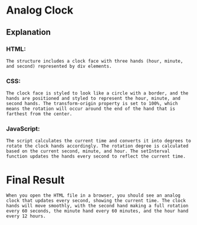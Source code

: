 # Analog Clock

## Explanation
### HTML:
    The structure includes a clock face with three hands (hour, minute, and second) represented by div elements.
### CSS:
    The clock face is styled to look like a circle with a border, and the hands are positioned and styled to represent the hour, minute, and second hands. The transform-origin property is set to 100%, which means the rotation will occur around the end of the hand that is farthest from the center.
### JavaScript:
    The script calculates the current time and converts it into degrees to rotate the clock hands accordingly. The rotation degree is calculated based on the current second, minute, and hour. The setInterval function updates the hands every second to reflect the current time.

# Final Result
    When you open the HTML file in a browser, you should see an analog clock that updates every second, showing the current time. The clock hands will move smoothly, with the second hand making a full rotation every 60 seconds, the minute hand every 60 minutes, and the hour hand every 12 hours.